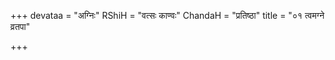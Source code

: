 +++
devataa = "अग्निः"
RShiH = "वत्सः काण्वः"
ChandaH = "प्रतिष्ठा"
title = "०१ त्वमग्ने व्रतपा"

+++
